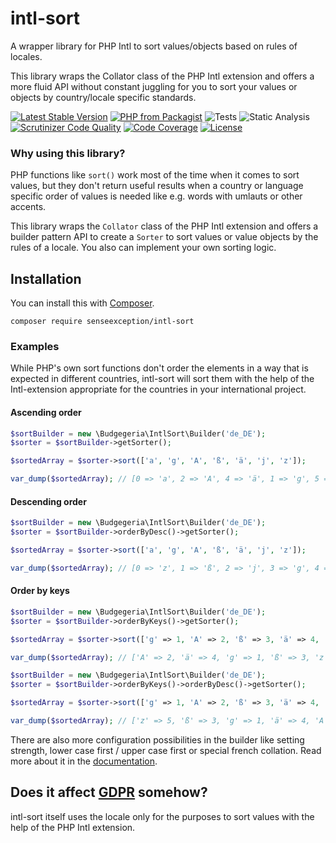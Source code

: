 # intl-sort

A wrapper library for PHP Intl to sort values/objects based on rules of locales.

This library wraps the Collator class of the PHP Intl extension and offers a more fluid API without constant juggling
for you to sort your values or objects by country/locale specific standards.

[![Latest Stable Version](https://poser.pugx.org/senseexception/intl-sort/v/stable)](https://packagist.org/packages/senseexception/intl-sort)
[![PHP from Packagist](https://img.shields.io/packagist/php-v/senseexception/intl-sort.svg)](https://packagist.org/packages/senseexception/intl-sort)
![Tests](https://github.com/SenseException/intl-sort/workflows/Tests/badge.svg)
![Static Analysis](https://github.com/SenseException/intl-sort/workflows/Static%20Analysis/badge.svg)
[![Scrutinizer Code Quality](https://scrutinizer-ci.com/g/SenseException/intl-sort/badges/quality-score.png?b=master)](https://scrutinizer-ci.com/g/SenseException/intl-sort/?branch=master)
[![Code Coverage](https://scrutinizer-ci.com/g/SenseException/intl-sort/badges/coverage.png?b=master)](https://scrutinizer-ci.com/g/SenseException/intl-sort/?branch=master)
[![License](https://poser.pugx.org/senseexception/intl-sort/license)](https://packagist.org/packages/senseexception/intl-sort)

### Why using this library?

PHP functions like `sort()` work most of the time when it comes to sort values,
but they don't return useful results when a country or language specific order of values is
needed like e.g. words with umlauts or other accents.

This library wraps the `Collator` class of the PHP Intl extension and offers a builder pattern
API to create a `Sorter` to sort values or value objects by the rules of a locale. You also can
implement your own sorting logic.

## Installation

You can install this with [Composer](https://getcomposer.org/).

```
composer require senseexception/intl-sort
```

### Examples

While PHP's own sort functions don't order the elements in a way that is expected in different
countries, intl-sort will sort them with the help of the Intl-extension appropriate for the
countries in your international project.

#### Ascending order

```php
$sortBuilder = new \Budgegeria\IntlSort\Builder('de_DE');
$sorter = $sortBuilder->getSorter();

$sortedArray = $sorter->sort(['a', 'g', 'A', 'ß', 'ä', 'j', 'z']);

var_dump($sortedArray); // [0 => 'a', 2 => 'A', 4 => 'ä', 1 => 'g', 5 => 'j', 3 => 'ß', 6 => 'z'];
```

#### Descending order

```php
$sortBuilder = new \Budgegeria\IntlSort\Builder('de_DE');
$sorter = $sortBuilder->orderByDesc()->getSorter();

$sortedArray = $sorter->sort(['a', 'g', 'A', 'ß', 'ä', 'j', 'z']);

var_dump($sortedArray); // [0 => 'z', 1 => 'ß', 2 => 'j', 3 => 'g', 4 => 'ä', 5 => 'A', 6 => 'a',];
```

#### Order by keys

```php
$sortBuilder = new \Budgegeria\IntlSort\Builder('de_DE');
$sorter = $sortBuilder->orderByKeys()->getSorter();

$sortedArray = $sorter->sort(['g' => 1, 'A' => 2, 'ß' => 3, 'ä' => 4, 'z' => 5]);

var_dump($sortedArray); // ['A' => 2, 'ä' => 4, 'g' => 1, 'ß' => 3, 'z' => 5];
```

```php
$sortBuilder = new \Budgegeria\IntlSort\Builder('de_DE');
$sorter = $sortBuilder->orderByKeys()->orderByDesc()->getSorter();

$sortedArray = $sorter->sort(['g' => 1, 'A' => 2, 'ß' => 3, 'ä' => 4, 'z' => 5]);

var_dump($sortedArray); // ['z' => 5, 'ß' => 3, 'g' => 1, 'ä' => 4, 'A' => 2,];
```

There are also more configuration possibilities in the builder like setting strength,
lower case first / upper case first or special french collation. Read more about
it in the [documentation](https://senseexception.github.io/intl-sort).

## Does it affect [GDPR](https://www.eugdpr.org/) somehow?

intl-sort itself uses the locale only for the purposes to sort values with the help of the
PHP Intl extension.
